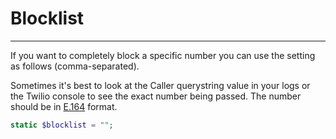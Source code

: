 # Blocklist

---

If you want to completely block a specific number you can use the setting as follows (comma-separated).

Sometimes it's best to look at the Caller querystring value in your logs or the Twilio console to see the exact number being passed. The number should be in  [E.164](https://www.twilio.com/docs/glossary/what-e164) format.

```php
static $blocklist = "";
```
